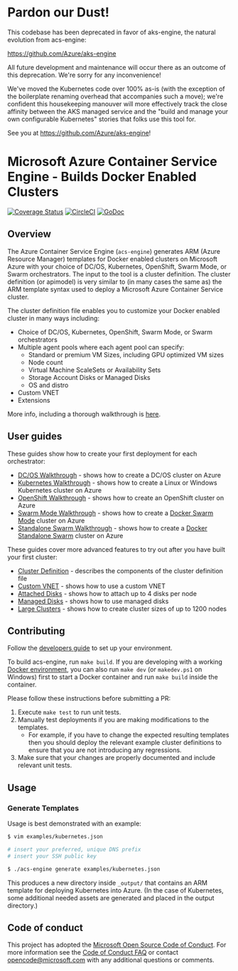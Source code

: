 # Pardon our Dust!

This codebase has been deprecated in favor of aks-engine, the natural evolution from acs-engine:

https://github.com/Azure/aks-engine

All future development and maintenance will occur there as an outcome of this deprecation. We're sorry for any inconvenience!

We've moved the Kubernetes code over 100% as-is (with the exception of the boilerplate renaming overhead that accompanies such a move); we're confident this housekeeping manouver will more effectively track the close affinity between the AKS managed service and the "build and manage your own configurable Kubernetes" stories that folks use this tool for.

See you at https://github.com/Azure/aks-engine!

# Microsoft Azure Container Service Engine - Builds Docker Enabled Clusters

[![Coverage Status](https://codecov.io/gh/Azure/acs-engine/branch/master/graph/badge.svg)](https://codecov.io/gh/Azure/acs-engine)
[![CircleCI](https://circleci.com/gh/Azure/acs-engine/tree/master.svg?style=svg)](https://circleci.com/gh/Azure/acs-engine/tree/master)
[![GoDoc](https://godoc.org/github.com/Azure/acs-engine?status.svg)](https://godoc.org/github.com/Azure/acs-engine)

## Overview

The Azure Container Service Engine (`acs-engine`) generates ARM (Azure Resource Manager) templates for Docker enabled clusters on Microsoft Azure with your choice of DC/OS, Kubernetes, OpenShift, Swarm Mode, or Swarm orchestrators. The input to the tool is a cluster definition. The cluster definition (or apimodel) is very similar to (in many cases the same as) the ARM template syntax used to deploy a Microsoft Azure Container Service cluster.

The cluster definition file enables you to customize your Docker enabled cluster in many ways including:

* Choice of DC/OS, Kubernetes, OpenShift, Swarm Mode, or Swarm orchestrators
* Multiple agent pools where each agent pool can specify:
  * Standard or premium VM Sizes, including GPU optimized VM sizes
  * Node count
  * Virtual Machine ScaleSets or Availability Sets
  * Storage Account Disks or Managed Disks
  * OS and distro
* Custom VNET
* Extensions

More info, including a thorough walkthrough is [here](docs/acsengine.md).

## User guides

These guides show how to create your first deployment for each orchestrator:

* [DC/OS Walkthrough](docs/dcos.md) - shows how to create a DC/OS cluster on Azure
* [Kubernetes Walkthrough](docs/kubernetes.md) - shows how to create a Linux or Windows Kubernetes cluster on Azure
* [OpenShift Walkthrough](docs/openshift.md) - shows how to create an OpenShift cluster on Azure
* [Swarm Mode Walkthrough](docs/swarmmode.md) - shows how to create a [Docker Swarm Mode](https://docs.docker.com/engine/swarm/) cluster on Azure
* [Standalone Swarm Walkthrough](docs/swarm.md) - shows how to create a [Docker Standalone Swarm](https://docs.docker.com/swarm/) cluster on Azure

These guides cover more advanced features to try out after you have built your first cluster:

* [Cluster Definition](docs/clusterdefinition.md) - describes the components of the cluster definition file
* [Custom VNET](examples/vnet) - shows how to use a custom VNET
* [Attached Disks](examples/disks-storageaccount) - shows how to attach up to 4 disks per node
* [Managed Disks](examples/disks-managed) - shows how to use managed disks
* [Large Clusters](examples/largeclusters) - shows how to create cluster sizes of up to 1200 nodes

## Contributing

Follow the [developers guide](docs/developers.md) to set up your environment.

To build acs-engine, run `make build`. If you are developing with a working [Docker environment](https://docs.docker.com/engine), you can also run `make dev` (or `makedev.ps1` on Windows) first to start a Docker container and run `make build` inside the container.

Please follow these instructions before submitting a PR:

1. Execute `make test` to run unit tests.
2. Manually test deployments if you are making modifications to the templates.
   * For example, if you have to change the expected resulting templates then you should deploy the relevant example cluster definitions to ensure that you are not introducing any regressions.
3. Make sure that your changes are properly documented and include relevant unit tests.

## Usage

### Generate Templates

Usage is best demonstrated with an example:

```sh
$ vim examples/kubernetes.json

# insert your preferred, unique DNS prefix
# insert your SSH public key

$ ./acs-engine generate examples/kubernetes.json
```

This produces a new directory inside `_output/` that contains an ARM template for deploying Kubernetes into Azure. (In the case of Kubernetes, some additional needed assets are generated and placed in the output directory.)

## Code of conduct

This project has adopted the [Microsoft Open Source Code of Conduct](https://opensource.microsoft.com/codeofconduct/). For more information see the [Code of Conduct FAQ](https://opensource.microsoft.com/codeofconduct/faq) or contact [opencode@microsoft.com](mailto:opencode@microsoft.com) with any additional questions or comments.
